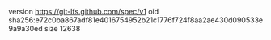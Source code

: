 version https://git-lfs.github.com/spec/v1
oid sha256:e72c0ba867adf81e4016754952b21c1776f724f8aa2ae430d090533e9a9a30ed
size 12638
